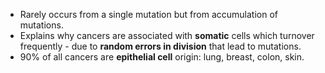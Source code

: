- Rarely occurs from a single mutation but from accumulation of mutations.
- Explains why cancers are associated with **somatic** cells which turnover frequently - due to **random errors in division** that lead to mutations.
- 90% of all cancers are **epithelial cell** origin: lung, breast, colon, skin.